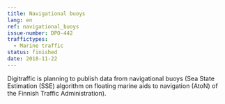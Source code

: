 ```yaml
---
title: Navigational buoys
lang: en
ref: navigational_buoys
issue-number: DPO-442
traffictypes:
  - Marine traffic
status: finished
date: 2018-11-22
---
```


Digitraffic is planning to publish data from navigational buoys (Sea State Estimation (SSE) algorithm on floating marine aids to navigation (AtoN) of the Finnish Traffic Administration). 
